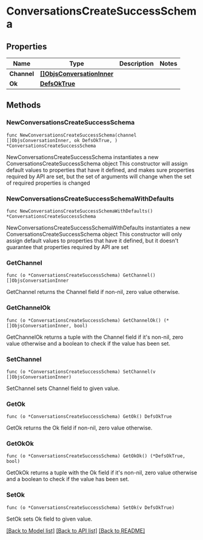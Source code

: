 # ConversationsCreateSuccessSchema

## Properties

Name | Type | Description | Notes
------------ | ------------- | ------------- | -------------
**Channel** | [**[]ObjsConversationInner**](ObjsConversationInner.md) |  | 
**Ok** | [**DefsOkTrue**](DefsOkTrue.md) |  | 

## Methods

### NewConversationsCreateSuccessSchema

`func NewConversationsCreateSuccessSchema(channel []ObjsConversationInner, ok DefsOkTrue, ) *ConversationsCreateSuccessSchema`

NewConversationsCreateSuccessSchema instantiates a new ConversationsCreateSuccessSchema object
This constructor will assign default values to properties that have it defined,
and makes sure properties required by API are set, but the set of arguments
will change when the set of required properties is changed

### NewConversationsCreateSuccessSchemaWithDefaults

`func NewConversationsCreateSuccessSchemaWithDefaults() *ConversationsCreateSuccessSchema`

NewConversationsCreateSuccessSchemaWithDefaults instantiates a new ConversationsCreateSuccessSchema object
This constructor will only assign default values to properties that have it defined,
but it doesn't guarantee that properties required by API are set

### GetChannel

`func (o *ConversationsCreateSuccessSchema) GetChannel() []ObjsConversationInner`

GetChannel returns the Channel field if non-nil, zero value otherwise.

### GetChannelOk

`func (o *ConversationsCreateSuccessSchema) GetChannelOk() (*[]ObjsConversationInner, bool)`

GetChannelOk returns a tuple with the Channel field if it's non-nil, zero value otherwise
and a boolean to check if the value has been set.

### SetChannel

`func (o *ConversationsCreateSuccessSchema) SetChannel(v []ObjsConversationInner)`

SetChannel sets Channel field to given value.


### GetOk

`func (o *ConversationsCreateSuccessSchema) GetOk() DefsOkTrue`

GetOk returns the Ok field if non-nil, zero value otherwise.

### GetOkOk

`func (o *ConversationsCreateSuccessSchema) GetOkOk() (*DefsOkTrue, bool)`

GetOkOk returns a tuple with the Ok field if it's non-nil, zero value otherwise
and a boolean to check if the value has been set.

### SetOk

`func (o *ConversationsCreateSuccessSchema) SetOk(v DefsOkTrue)`

SetOk sets Ok field to given value.



[[Back to Model list]](../README.md#documentation-for-models) [[Back to API list]](../README.md#documentation-for-api-endpoints) [[Back to README]](../README.md)


